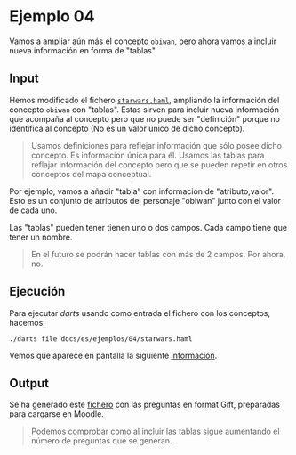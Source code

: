 
# Ejemplo 04

Vamos a ampliar aún más el concepto `obiwan`, pero ahora vamos a incluir
nueva información en forma de "tablas".

## Input

Hemos modificado el fichero [`starwars.haml`](./starwars.haml),
ampliando la información del concepto `obiwan` con "tablas". Éstas sirven
para incluir nueva información que acompaña al concepto pero
que no puede ser "definición" porque no identifica al concepto
(No es un valor único de dicho concepto).

> Usamos definiciones para reflejar información que sólo posee dicho concepto.
Es informacion única para él.
> Usamos las tablas para reflajar información del concepto pero que se pueden
repetir en otros conceptos del mapa conceptual.

Por ejemplo, vamos a añadir "tabla" con información de "atributo,valor".
Esto es un conjunto de atributos del personaje "obiwan" junto con el valor de
cada uno.

Las "tablas" pueden tener tienen uno o dos campos. Cada campo tiene que tener
un nombre.

> En el futuro se podrán hacer tablas con más de 2 campos. Por ahora, no.

## Ejecución

Para ejecutar *darts* usando como entrada el fichero con los conceptos, hacemos:

`./darts file docs/es/ejemplos/04/starwars.haml`

Vemos que aparece en pantalla la siguiente [información](./starwars-log.txt).

## Output

Se ha generado este [fichero](./starwars-gift.txt) con las preguntas en
format Gift, preparadas para cargarse en Moodle.

> Podemos comprobar como al incluir las tablas sigue aumentando
el número de preguntas que se generan.
